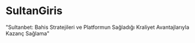 # SultanGiris
"Sultanbet: Bahis Stratejileri ve Platformun Sağladığı Kraliyet Avantajlarıyla Kazanç Sağlama"
